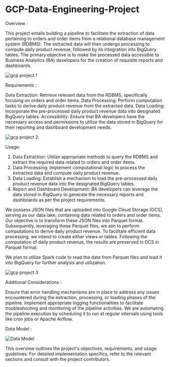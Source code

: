 # GCP-Data-Engineering-Project

Overview :

This project entails building a pipeline to facilitate the extraction of data pertaining to orders and order items from a relational database management system (RDBMS). The extracted data will then undergo processing to compute daily product revenue, followed by its integration into BigQuery tables. The primary objective is to make the processed data accessible to Business Analytics (BA) developers for the creation of requisite reports and dashboards.

![gcp project 1](https://github.com/aakriti-911/GCP-Data-Engineering-Project/assets/165250095/a1d70789-9857-43a4-b88b-09cf12f6925d)

Requirements :

Data Extraction: Retrieve relevant data from the RDBMS, specifically focusing on orders and order items.
Data Processing: Perform computation tasks to derive daily product revenue from the extracted data.
Data Loading: Incorporate the pre-processed daily product revenue data into designated BigQuery tables.
Accessibility: Ensure that BA developers have the necessary access and permissions to utilize the data stored in BigQuery for their reporting and dashboard development needs.

![gcp project 2](https://github.com/aakriti-911/GCP-Data-Engineering-Project/assets/165250095/f70a8c8c-c652-4b1d-b2dc-f7a9d89fe737)

Usage:

1. Data Extraction:
Utilize appropriate methods to query the RDBMS and extract the required data related to orders and order items.
2. Data Processing:
Implement computational logic to process the extracted data and compute daily product revenue.
3. Data Loading:
Establish a mechanism to load the pre-processed daily product revenue data into the designated BigQuery tables.
4. Report and Dashboard Development:
BA developers can leverage the data stored in BigQuery to generate the necessary reports and dashboards as per the project requirements.

We possess JSON files that are uploaded into Google Cloud Storage (GCS), serving as our data lake, containing data related to orders and order items. Our objective is to transform these JSON files into Parquet format. Subsequently, leveraging these Parquet files, we aim to perform computations to derive daily product revenue. To facilitate efficient data processing, we intend to create either views or tables. Following the computation of daily product revenue, the results are preserved in GCS in Parquet format.

We plan to utilize Spark code to read the data from Parquet files and load it into BigQuery for further analysis and utilization.

![gcp project 3](https://github.com/aakriti-911/GCP-Data-Engineering-Project/assets/165250095/8ae96022-4d58-4796-8cb0-a16f8145f13c)

Additional Considerations :

Ensure that error handling mechanisms are in place to address any issues encountered during the extraction, processing, or loading phases of the pipeline.
Implement appropriate logging functionalities to facilitate troubleshooting and monitoring of the pipeline activities.
We are automating the pipeline execution by scheduling it to run at regular intervals using tools like cron jobs or Apache Airflow.

Data Model :

![Data Model](https://github.com/aakriti-911/GCP-Data-Engineering-Project/assets/165250095/e0c06a5b-a49b-474d-8ae9-183acbf8c02c)



This overview outlines the project's objectives, requirements, and usage guidelines. For detailed implementation specifics, refer to the relevant sections and consult with the project contributors.


